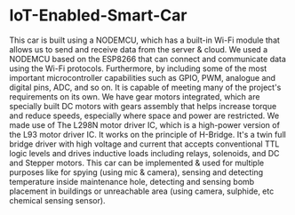# IoT-Enabled-Smart-Car

This car is built using a NODEMCU, which has a built-in Wi-Fi module that allows us to send and receive data from the server & cloud. 
We used a NODEMCU based on the ESP8266 that can connect and communicate data using the Wi-Fi protocols. Furthermore, by including some of the most important microcontroller capabilities such as GPIO, PWM, analogue and digital pins, ADC, and so on. It is capable of meeting many of the project's requirements on its own. 
We have gear motors integrated, which are specially built DC motors with gears assembly that helps increase torque and reduce speeds, especially where space and power are restricted.
We made use of The L298N motor driver IC, which is a high-power version of the L93 motor driver IC. It works on the principle of H-Bridge. It's a twin full bridge driver with high voltage and current that accepts conventional TTL logic levels and drives inductive loads including relays, solenoids, and DC and Stepper motors.
This car can be implemented & used for multiple purposes like for spying (using mic & camera), sensing and detecting temperature inside maintenance hole, detecting and sensing bomb placement in buildings or unreachable area (using camera, sulphide, etc chemical sensing sensor).
